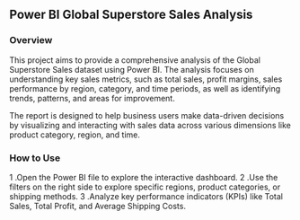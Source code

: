 ## Power BI Global Superstore Sales Analysis
### Overview
This project aims to provide a comprehensive analysis of the Global Superstore Sales dataset using Power BI. The analysis focuses on understanding key sales metrics, such as total sales, profit margins, sales performance by region, category, and time periods, as well as identifying trends, patterns, and areas for improvement.

The report is designed to help business users make data-driven decisions by visualizing and interacting with sales data across various dimensions like product category, region, and time.

### How to Use

1 .Open the Power BI file to explore the interactive dashboard.
2 .Use the filters on the right side to explore specific regions, product categories, or shipping methods.
3 .Analyze key performance indicators (KPIs) like Total Sales, Total Profit, and Average Shipping Costs.

